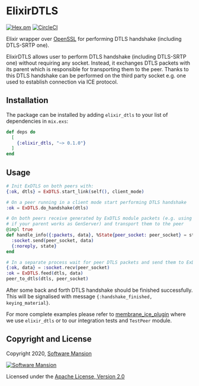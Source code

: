 # ElixirDTLS

[![Hex.pm](https://img.shields.io/hexpm/v/elixir_dtls.svg)](https://hex.pm/packages/elixir_dtls)
[![CircleCI](https://circleci.com/gh/membraneframework/elixir_dtls.svg?style=svg)](https://circleci.com/gh/membraneframework/elixir_dtls)

Elixir wrapper over [OpenSSL] for performing DTLS handshake (including DTLS-SRTP one).

ElixirDTLS allows user to perform DTLS handshake (including DTLS-SRTP one) without requiring
any socket. Instead, it exchanges DTLS packets with its parent which is responsible for
transporting them to the peer. Thanks to this DTLS handshake can be performed on the third
party socket e.g. one used to establish connection via ICE protocol.

## Installation

The package can be installed by adding `elixir_dtls` to your list of dependencies in `mix.exs`:

```elixir
def deps do
  [
    {:elixir_dtls, "~> 0.1.0"}
  ]
end
```

## Usage
```elixir
# Init ExDTLS on both peers with:
{:ok, dtls} = ExDTLS.start_link(self(), client_mode)
```

```elixir
# On a peer running in a client mode start performing DTLS handshake
:ok = ExDTLS.do_handshake(dtls)
```

```elixir
# On both peers receive generated by ExDTLS module packets (e.g. using `handle_info/2` callback
# if your parent works as GenServer) and transport them to the peer
@impl true
def handle_info({:packets, data}, %State{peer_socket: peer_socket} = state) do
  :socket.send(peer_socket, data)
  {:noreply, state}
end
```

```elixir
# In a separate process wait for peer DTLS packets and send them to ExDTLS
{:ok, data} = :socket.recv(peer_socket)
:ok = ExDTLS.feed(dtls, data)
peer_to_dtls(dtls, peer_socket)
```

After some back and forth DTLS handshake should be finished successfully. This will be
signalised with message `{:handshake_finished, keying_material}`.

For more complete examples please refer to [membrane_ice_plugin] where we use `elixir_dtls`
or to our integration tests and `TestPeer` module.

## Copyright and License

Copyright 2020, [Software Mansion](https://swmansion.com/?utm_source=git&utm_medium=readme&utm_campaign=elixir_dtls)

[![Software Mansion](https://logo.swmansion.com/logo?color=white&variant=desktop&width=200&tag=membrane-github)](https://swmansion.com/?utm_source=git&utm_medium=readme&utm_campaign=elixir_dtls)

Licensed under the [Apache License, Version 2.0](LICENSE)

[OpenSSL]: https://www.openssl.org/
[membrane_ice_plugin]: https://github.com/membraneframework/membrane_ice_plugin
